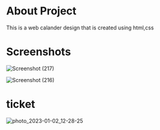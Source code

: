 
<h1>About Project </h1>
 This is a web calander design that is created using html,css
 
 <h1>Screenshots</h1>
 
 ![Screenshot (217)](https://user-images.githubusercontent.com/71378462/212044040-2138f0c3-a4a9-47e6-9b36-ac0568b0a4c6.png)
 
![Screenshot (216)](https://user-images.githubusercontent.com/71378462/212044065-5137c7ae-4da9-42ea-ac01-fe76f960d3d3.png)


<h1>ticket </h1>

![photo_2023-01-02_12-28-25](https://user-images.githubusercontent.com/71378462/212044199-c5ed3a43-d016-431a-a3ab-2ff15199197f.jpg)
